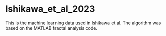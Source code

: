# Ishikawa_et_al_2023
This is the machine learning data used in Ishikawa et al.
The algorithm was based on the MATLAB fractal analysis code.
